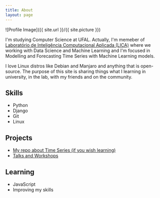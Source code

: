 ```yaml
---
title: About
layout: page
---
```

![Profile Image]({{ site.url }}/{{ site.picture }})

<p>I'm studying Computer Science at UFAL. Actually, I'm memeber of <a href="https://medium.com/lica-ufal"> Laboratório de Inteligência Computacional Aplicada (LICA)</a> where we working with Data Science and Machine Learning and I'm focused in Modelling and Forecasting Time Series
with Machine Learning models.</p>

<p>I love Linux distros like Debian and Manjaro and anything that is open-source. The purpose of this site is sharing things what I learning in university, in the lab, with my friends and on the community.</p>

<h2>Skills</h2>

<ul class="skill-list">
	<li>Python</li>
	<li>Django</li>
	<li>Git</li>
	<li>Linux</li>
</ul>

<h2>Projects</h2>

<ul>
	<li><a href="https://github.com/lucasferreiraek/time-series">
	My repo about Time Series (if you wish learning)</a></li>
	<li><a href="https://github.com/lucasferreiraek/talks-and-workshops">
	Talks and Workshops</a></li>
</ul>

<h2>Learning</h2>

<ul>
	<li>JavaScript</li>
	<li>Improving my skills</li>
</ul>
